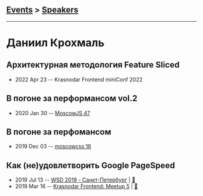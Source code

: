 ## [Events](../README.md) > [Speakers](../speakers.md)
---

# Даниил Крохмаль

## Архитектурная методология Feature Sliced
- 2022 Apr 23 -- Krasnodar Frontend miniConf 2022    
## В погоне за перформансом vol.2
- 2020 Jan 30 -- [MoscowJS 47](https://www.youtube.com/watch?v=Q9IKXAkDvXo)    
## В погоне за перфомансом
- 2019 Dec 03 -- [moscowcss 16](https://youtu.be/wbTEDA8A4xY)    
## Как (не)удовлетворить Google PageSpeed
- 2019 Jul 13 -- [WSD 2019 - Санкт-Петербург](https://www.youtube.com/watch?v=_0psqory6rk&t=17017s)  | [:notebook:](https://wsd.events/2019/07/13/pres/pagespeed-happy.pdf)  
- 2019 Mar 16 -- [Krasnodar Frontend: Meetup 5](https://www.youtube.com/watch?v=cl8VhCmpDPo)  | [:notebook:](https://yadi.sk/i/kyKsnQlqy_ReWg)  
